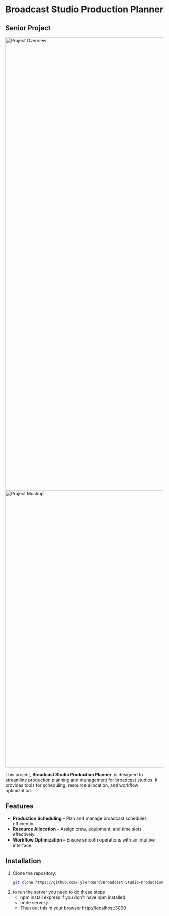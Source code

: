 # Broadcast Studio Production Planner
## Senior Project

<img width="1440" alt="Project Overview" src="https://github.com/user-attachments/assets/4fa3a5ac-fd72-4d5d-b607-b76cf941321f" />
<img width="881" alt="Project Mockup" src="https://github.com/user-attachments/assets/7f56919f-9fde-4e1c-9d47-bc7a4f60b93d" />


This project, **Broadcast Studio Production Planner**, is designed to streamline production planning and management for broadcast studios. It provides tools for scheduling, resource allocation, and workflow optimization.


## Features  
- **Production Scheduling** – Plan and manage broadcast schedules efficiently.  
- **Resource Allocation** – Assign crew, equipment, and time slots effectively.  
- **Workflow Optimization** – Ensure smooth operations with an intuitive interface.  

## Installation  
1. Clone the repository:  
   ```bash
   git clone https://github.com/TylerRWard/Broadcast-Studio-Production-Planner.git
2. to run the server you need to do these steps
    * npm install express if you don't have npm installed
    * node server.js
    * Then out this in your browser http://localhost:3000

